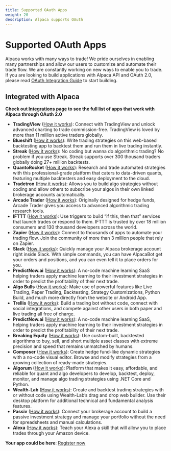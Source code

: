 ```yaml
---
title: Supported OAuth Apps
weight: 20
description: Alpaca supports OAuth
---
```


# Supported OAuth Apps

Alpaca works with many ways to trade! We pride ourselves in enabling many partnerships and allow our users to customize and automate their trade flow. We are constantly working on new ways to enable you to trade. If you are looking to build applications with Alpaca API and OAuth 2.0, please read [OAuth Integration Guide](../guide) to start building.

## Integrated with Alpaca

**Check out [Integrations page](https://alpaca.markets/integrations) to see the full list of apps that work with Alpaca through OAuth 2.0**

- **TradingView** ([How it works](https://tradingview.com/broker/Alpaca)): Connect with TradingView and unlock advanced charting to trade commission-free. TradingView is loved by more than 11 million active traders globally.
- **Blueshift** ([How it works](https://blueshift.quantinsti.com/)): Write trading strategies on this web-based backtesting app to backtest them and run them in live trading instantly.
- **Streak** ([How it works](https://blog.streak.world/2020/06/22/introducing-alpaca-on-streak-with-0-commission-trading/)): No coding but wanna do algorithmic trading? No problem if you use Streak. Streak supports over 300 thousand traders globally doing 27+ million backtests.
- **QuantoRocket** ([How it works](https://www.quantrocket.com/alpaca/)): Research and trade automated strategies with this professional-grade platform that caters to data-driven quants, featuring multiple backtesters and easy deployment to the cloud.
- **Tradetron** ([How it works](https://www.youtube.com/watch?v=nzLcNJDeP74&feature=youtu.be)): Allows you to build algo strategies without coding and allow others to subscribe your algos in their own linked brokerage accounts automatically.
- **Arcade Trader** ([How it works](https://medium.com/@arcade_trader/algorithmic-trading-for-beginners-part-1-d6589d4beb05)): Originally designed for hedge funds, Arcade Trader gives you access to advanced algorithmic trading research tools.
- **IFTTT** ([How it works](https://ifttt.com/alpaca)): Use triggers to build “if this, then that” services that launch trades or respond to them. IFTTT is trusted by over 18 million consumers and 130 thousand developers across the world.
- **Zapier** ([How it works](https://zapier.com/apps/alpaca/integrations)): Connect to thousands of apps to automate your trading flow. Join the community of more than 3 million people that rely on Zapier.
- **Slack** ([How it works](https://alpaca.markets/docs/alpaca-works-with/alpaca-for-slack/)): Quickly manage your Alpaca brokerage account right inside Slack. With simple commands, you can have AlpacaBot get your orders and positions, and you can even tell it to place orders for you.
- **PredictNow.ai** ([How it works](./predictnow)): A no-code machine learning SaaS helping traders apply machine learning to their investment strategies in order to predict the profitability of their next trade.
- **Algo Bulls** ([How it works](https://help.algobulls.com/broker/alpaca/)): Make use of powerful features like Live Trading, Paper Trading, Backtesting, Strategy Customizations, Python Build, and much more directly from the website or Android App.
- **Trellis** ([How it works](https://www.trytrellis.co/)): Build a trading bot without code, connect with social integrations, and compete against other users in both paper and live trading all free of charge.
- **PredictNow.ai** ([How it works](https://www.predictnow.ai/)): A no-code machine learning SaaS, helping traders apply machine learning to their investment strategies in order to predict the profitability of their next trade.
- **Breaking Equity** ([How it works](https://www.breakingequity.com/)): Use custom-built, backtested algorithms to buy, sell, and short multiple asset classes with extreme precision and speed that remains unmatched by humans.
- **Composer** ([How it works](https://www.composer.trade/)): Create hedge fund-like dynamic strategies with a no-code visual editor. Browse and modify strategies from a growing collection of ready-made strategies.
- **Algorum** ([How it works](https://algorumsoftware.com/)): Platform that makes it easy, affordable, and reliable for quant and algo developers to develop, backtest, deploy, monitor, and manage algo trading strategies using .NET Core and Python.
- **Wealth-Lab** ([How it works](https://www.wealth-lab.com/)): Create and backtest trading strategies with or without code using Wealth-Lab’s drag and drop web builder. Use their desktop platform for additional technical and fundamental analysis features.
- **Passiv** ([How it works](https://alpaca.markets/learn/porting-passiv-to-alpaca-a-devs-perspective/)): Connect your brokerage account to build a passive investment strategy and manage your portfolio without the need for spreadsheets and manual calculations.
- **Alexa** ([How it works](https://alpaca.markets/learn/amazon-alexa-execute-trades/)): Teach your Alexa a skill that will allow you to place trades through your Amazon device.

**Your app could be here**: [Register now](https://app.alpaca.markets/brokerage/apps/edit/create)
